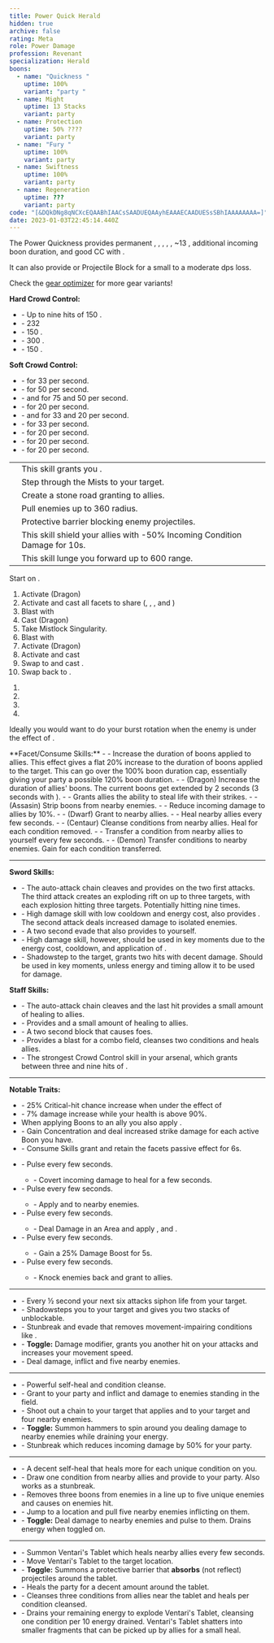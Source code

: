 ```yaml
---
title: Power Quick Herald
hidden: true
archive: false
rating: Meta
role: Power Damage
profession: Revenant
specialization: Herald
boons:
  - name: "Quickness "
    uptime: 100%
    variant: "party "
  - name: Might
    uptime: 13 Stacks
    variant: party
  - name: Protection
    uptime: 50% ????
    variant: party
  - name: "Fury "
    uptime: 100%
    variant: party
  - name: Swiftness
    uptime: 100%
    variant: party
  - name: Regeneration
    uptime: ???
    variant: party
code: "[&DQkDNg8qNCXcEQAABhIAACsSAADUEQAAyhEAAAECAADUESsSBhIAAAAAAAA=]"
date: 2023-01-03T22:45:14.440Z
---
```

The Power Quickness <Specialization name="Herald"/> provides permanent <Boon name="Quickness"/>, <Boon name="Fury"/>, <Boon name="Protection"/>, <Boon name="Swiftness"/>, <Boon name="Regeneration"/>, ~13 <Boon name="Might"/>, additional incoming boon duration, and good CC with <Skill name="Surge of the mists"/>. 

It can also provide <Boon name="Stability"/> or Projectile Block for a small to a moderate dps loss.

<Divider text="Equipment"/>
<CharacterWithAr>
<Character title="" gear='{"attributes":{"profession":"Revenant","specialization":"Herald","data":{"Health":22574,"Armor":2496,"Power":3845,"Precision":1946,"Toughness":1225,"Vitality":1460,"Ferocity":1228,"Condition Damage":500,"Expertise":0,"Concentration":451,"Healing Power":0,"Agony Resistance":150,"Condition Duration":0,"Boon Duration":0.30066666666666664,"Critical Chance":1.0004761904761905,"Critical Damage":2.3186666666666667,"Power Coefficient":2821,"Power2 Coefficient":0,"Burning Coefficient":1.44,"Bleeding Coefficient":0,"Poison Coefficient":0,"Torment Coefficient":0,"Confusion Coefficient":0,"Flat DPS":0,"Maximum Health":0.10000000000000009,"Siphon Base Coefficient":139.75,"Effective Power":33108.51487604055,"NonCrit Effective Power":14279.11797414055,"Power DPS":35964.23583569903,"Power2 DPS":0,"Siphon DPS":164.20625,"Bleeding Damage":86.125,"Bleeding Stacks":0,"Bleeding DPS":0,"Burning Damage":345.328125,"Burning Stacks":1.44,"Burning DPS":497.2725,"Confusion Damage":108.153125,"Confusion Stacks":0,"Confusion DPS":0,"Poison Damage":105.171875,"Poison Stacks":0,"Poison DPS":0,"Torment Damage":127.19999999999999,"Torment Stacks":0,"Torment DPS":0,"Damage":36625.71458569903,"Effective Health":112128764.17910449,"Survivability":57004.96399547763,"Effective Healing":390,"Healing":390}},"armor":{"weight":"Heavy","helmAffix":"Diviner","helmRuneId":24836,"helmRune":"Scholar","helmRuneCount":6,"helmInfusionId":37131,"shouldersAffix":"Assassin","shouldersRuneId":24836,"shouldersRune":"Scholar","shouldersRuneCount":6,"shouldersInfusionId":37131,"coatAffix":"Berserker","coatRuneId":24836,"coatRune":"Scholar","coatRuneCount":6,"coatInfusionId":37131,"glovesAffix":"Berserker","glovesRuneId":24836,"glovesRune":"Scholar","glovesRuneCount":6,"glovesInfusionId":37131,"leggingsAffix":"Berserker","leggingsRuneId":24836,"leggingsRune":"Scholar","leggingsRuneCount":6,"leggingsInfusionId":37131,"bootsAffix":"Berserker","bootsRuneId":24836,"bootsRune":"Scholar","bootsRuneCount":6,"bootsInfusionId":37131},"weapon":{"weapon1MainId":30699,"weapon1MainType":"Sword","weapon1MainSigil1Id":24615,"weapon1MainAffix":"Berserker","weapon1MainInfusion1Id":37131,"weapon1OffId":30699,"weapon1OffType":"Sword","weapon1OffSigilId":24868,"weapon1OffAffix":"Berserker","weapon1OffInfusionId":37131,"weapon2MainId":30698,"weapon2MainType":"Staff","weapon2MainSigil1Id":24615,"weapon2MainAffix":"Berserker","weapon2MainInfusion1Id":37131,"weapon2MainInfusion2Id":37131,"weapon2MainSigil2Id":24868},"backAndTrinket":{"backItemAffix":"Diviner","backItemInfusion1Id":37131,"backItemInfusion2Id":37131,"amuletAffix":"Berserker","ring1Affix":"Berserker","ring1Infusion1Id":37131,"ring1Infusion2Id":37131,"ring1Infusion3Id":37131,"ring2Affix":"Berserker","ring2Infusion1Id":37131,"ring2Infusion2Id":37131,"ring2Infusion3Id":37131,"accessory1Affix":"Berserker","accessory1InfusionId":37131,"accessory2Affix":"Berserker","accessory2InfusionId":37131},"consumables":{"foodId":91805,"utilityId":77569},"skills":{"healId":"","utility1Id":"","utility2Id":"","utility3Id":"","eliteId":""},"assumedBuffs":{"value":[{"id":"might","type":"Boon"},{"id":"fury","type":"Boon"},{"id":"protection","type":"Boon"},{"id":"vulnerability","type":"Condition"},{"id":"jade-bot","gw2id":96613,"type":"Item"},{"id":"omnipotion","gw2id":79722,"type":"Item"}]},"traits":{"selection":[[1767,1765,1800],[1761,1774,1719],[1806,1738,1772]],"lines":[15,3,52]}}'>

Check the [gear optimizer](https://optimizer.discretize.eu/) for more gear variants!

</Character>

<Character title="" gear='{"attributes":{"profession":"Revenant","specialization":"Herald","data":{"Health":23762,"Armor":2604,"Power":3880,"Precision":1961,"Toughness":1333,"Vitality":1568,"Ferocity":1256,"Condition Damage":500,"Expertise":0,"Concentration":453,"Healing Power":0,"Agony Resistance":222,"Condition Duration":0,"Boon Duration":0.302,"Critical Chance":1.0076190476190476,"Critical Damage":2.3373333333333335,"Power Coefficient":2821,"Power2 Coefficient":0,"Burning Coefficient":1.44,"Bleeding Coefficient":0,"Poison Coefficient":0,"Torment Coefficient":0,"Confusion Coefficient":0,"Flat DPS":0,"Maximum Health":0.10000000000000009,"Siphon Base Coefficient":139.75,"Effective Power":33678.862584354865,"NonCrit Effective Power":14409.096941395406,"Power DPS":36583.77795551216,"Power2 DPS":0,"Siphon DPS":164.20625,"Bleeding Damage":86.125,"Bleeding Stacks":0,"Bleeding DPS":0,"Burning Damage":345.328125,"Burning Stacks":1.44,"Burning DPS":497.2725,"Confusion Damage":108.153125,"Confusion Stacks":0,"Confusion DPS":0,"Poison Damage":105.171875,"Poison Stacks":0,"Poison DPS":0,"Torment Damage":127.19999999999999,"Torment Stacks":0,"Torment DPS":0,"Damage":37245.25670551216,"Effective Health":123136811.94029853,"Survivability":62601.3278801721,"Effective Healing":390,"Healing":390}},"armor":{"weight":"Heavy","helmAffix":"Berserker","helmRuneId":24836,"helmRune":"Scholar","helmRuneCount":6,"helmInfusionId":37131,"shouldersAffix":"Berserker","shouldersRuneId":24836,"shouldersRune":"Scholar","shouldersRuneCount":6,"shouldersInfusionId":37131,"coatAffix":"Berserker","coatRuneId":24836,"coatRune":"Scholar","coatRuneCount":6,"coatInfusionId":37131,"glovesAffix":"Berserker","glovesRuneId":24836,"glovesRune":"Scholar","glovesRuneCount":6,"glovesInfusionId":37131,"leggingsAffix":"Berserker","leggingsRuneId":24836,"leggingsRune":"Scholar","leggingsRuneCount":6,"leggingsInfusionId":37131,"bootsAffix":"Berserker","bootsRuneId":24836,"bootsRune":"Scholar","bootsRuneCount":6,"bootsInfusionId":37131},"weapon":{"weapon1MainId":30699,"weapon1MainType":"Sword","weapon1MainSigil1Id":24615,"weapon1MainAffix":"Berserker","weapon1MainInfusion1Id":37131,"weapon1OffId":30699,"weapon1OffType":"Sword","weapon1OffSigilId":24868,"weapon1OffAffix":"Berserker","weapon1OffInfusionId":37131,"weapon2MainId":30698,"weapon2MainType":"Staff","weapon2MainSigil1Id":24615,"weapon2MainAffix":"Berserker","weapon2MainInfusion1Id":37131,"weapon2MainInfusion2Id":37131,"weapon2MainSigil2Id":24868},"backAndTrinket":{"backItemAffix":"Berserker","backItemInfusion1Id":37131,"backItemInfusion2Id":37131,"amuletAffix":"Berserker","ring1Affix":"Berserker","ring1Infusion1Id":37131,"ring1Infusion2Id":37131,"ring1Infusion3Id":37131,"ring2Affix":"Berserker","ring2Infusion1Id":37131,"ring2Infusion2Id":37131,"ring2Infusion3Id":37131,"accessory1Affix":"Berserker","accessory1InfusionId":37131,"accessory2Affix":"Berserker","accessory2InfusionId":37131},"consumables":{"foodId":91805,"utilityId":77569},"legends":{"legend1":"legendaryassassinstance","legend2": "legendarydragonstance"},"assumedBuffs":{"value":[{"id":"might","type":"Boon"},{"id":"fury","type":"Boon"},{"id":"protection","type":"Boon"},{"id":"vulnerability","type":"Condition"},{"id":"jade-bot","gw2id":96613,"type":"Item"},{"id":"omnipotion","gw2id":79722,"type":"Item"}]},"traits":{"selection":[[1767,1765,1800],[1761,1774,1719],[1806,1738,1772]],"lines":[15,3,52]}}'>
</Character>

</CharacterWithAr>

<Divider text="Build"/>
<Grid>
<GridItem sm="8">
<Traits traits1="Devastation" traits1Selected="Unsuspecting Strikes,Notoriety,Swift Termination" traits2="Invocation" traits2Selected="Rising Tide,Spirit Boon, Roiling Mists" traits3="Herald" traits3Selected="Core Value, Shared Empowerment, Draconic Echo"/>

<Card title="Defiance Bar">

**Hard Crowd Control:**

- <Skill name="Surge of the Mists"/> - Up to nine hits of 150 <Control name="Knockback"/>.
- <Skill name="Chaotic Release"/> - 232 <Control name="Launch"/>
- <Skill name="Energy Expulsion"/> - 150 <Control name="Knockback"/>.
- <Skill name="Jade Winds"/> - 300 <Control name="Stun"/>.
- <Skill name="Call to Anguish"/> - 150 <Control name="Pull"/>.

**Soft Crowd Control:**

- <Skill name="Chilling Isolation"/> - <Condition name="Chilled"/> for 33 per second.
- <Skill name="Shackling Wave"/> - <Condition name="Immobile"/> for 50 per second.
- <Skill name="Forced Engagement"/> - <Condition name="Taunt"/> and <Condition name="Slow"/> for 75 and 50 per second.
- <Skill name="Gaze of Darkness"/> - <Condition name="Blinded"/> for 20 per second.
- <Skill name="Elemental Blast"/> - <Condition name="Chilled"/> and <Condition name="Weakness"/> for 33 and 20 per second.
- <Skill name="Banish Enchantment"/> - <Condition name="Chilled"/> for 33 per second.
- <Skill name="Warding Rift"/> - <Condition name="Blinded"/> for 20 per second.
- <Skill name="Inspiring Reinforcement"/> - <Condition name="Weakness"/> for 20 per second.
- <Skill name="Mender's Rebuke"/> - <Condition name="Weakness"/> for 20 per second.

</Card>
</GridItem>
<GridItem sm="4">

<Card title="Situational Skills">

|                                                                |                                                                                                              |
| -------------------------------------------------------------- | ------------------------------------------------------------------------------------------------------------ |
| <Skill id="28075" size="big" disableText/>                     | This <Specialization name="Herald"/> skill grants you <Effect name="Superspeed"/>.                           |
| <Skill name="Phase Traversal" size="big" disableText/>         | Step through the Mists to your target.                                                                       |
| <Skill name="Inspiring Reinforcement" size="big" disableText/> | Create a stone road granting <Boon name="Stability"/> to allies.                                             |
| <Skill name="Call to Anguish" size="big" disableText/>         | Pull enemies up to 360 radius.                                                                               |
| <Skill name="Protective Solace" size="big" disableText/>       | Protective barrier blocking enemy projectiles.                                                               |
| <Skill name="Breakrazor's Bastion" size="big" disableText/>    | This <Specialization name="Renegade"/> skill shield your allies with -50% Incoming Condition Damage for 10s. |
| <Skill name="Nomad's Advance" size="big" disableText/>         | This <Specialization name="Vindicator"/> skill lunge you forward up to 600 range.                            |

</Card>
</GridItem>
<GridItem sm="8">
<Card title="Precasting">

Start on <Skill name="Legendary Dragon Stance"/>.

1. Activate <Skill name="Facet of Nature"/> (Dragon)
2. Activate and cast all facets to share <Boon name="Quickness"/> (<Skill name="Infuse Light"/>, <Skill name="Gaze of Darkness"/>, <Skill name="Elemental Blast"/>, <Skill name="Burst of Strength"/> and <Skill name="Chaotic Release"/>)
3. Blast <Boon name="Might"/> with <Skill name="Renewing Wave"/>
4. Cast <Skill name="True Nature"/> (Dragon)
5. Take Mistlock Singularity.
6. Blast <Boon name="Might"/> with <Skill name="Renewing Wave"/>
7. Activate <Skill name="Facet of Nature"/> (Dragon)
8. Activate and cast <Skill name="Infuse Light"/>
9. Swap to <Skill name="Legendary Assassin Stance"/> and cast <Skill name="Enchanted Daggers"/>.
10. Swap back to <Skill name="Legendary Dragon Stance"/>.

</Card>
</GridItem>

<GridItem sm="4">
<Card title="Burst Rotation">

1.  <Skill name="Burst of Strength"/>
1.  <Skill name="Chilling Isolation"/>
1.  <Skill name="Shackling Wave"/>
1.  <Skill name="Deathstrike"/>

Ideally you would want to do your burst rotation when the enemy is under the effect of <Effect name="Exposed"/>.

</Card>
</GridItem>
</Grid>

<Divider text="Details"/>
<Grid>
<GridItem sm="12">
<Card title="Abilities">
**Facet/Consume Skills:**
- <Skill name="facetofnature" /> - Increase the duration of boons applied to allies. This effect gives a flat 20% increase to the duration of boons applied to the target. This can go over the 100% boon duration cap, essentially giving your party a possible 120% boon duration.
  - <Skill name="truenature" /> - (Dragon)  Increase the duration of allies' boons. The current boons get extended by 2 seconds (3 seconds with <Trait name="Core Value"/>).
- <Skill name="facetofnature" /> - Grants allies the ability to steal life with their strikes.
  - <Skill name="truenature" /> - (Assasin) Strip boons from nearby enemies. 
- <Skill name="facetofnature" /> - Reduce incoming damage to allies by 10%. 
  - <Skill name="truenature" /> - (Dwarf) Grant <Boon name="Stability"/> to nearby allies. 
- <Skill name="facetofnature" /> - Heal nearby allies every few seconds.
  - <Skill name="truenature" /> - (Centaur) Cleanse conditions from nearby allies. Heal for each condition removed.
- <Skill name="facetofnature" /> - Transfer a condition from nearby allies to yourself every few seconds.
  - <Skill name="truenature" /> - (Demon) Transfer conditions to nearby enemies. Gain <Boon name="Might"/> for each condition transferred.

---

**Sword Skills:**

- <Skill name="Preparation Thrust"/> - The auto-attack chain cleaves and provides <Condition name="Vulnerability"/> on the two first attacks. The third attack creates an exploding rift on up to three targets, with each explosion hitting three targets. Potentially hitting nine times.
- <Skill name="Chilling Isolation"/> - High damage skill with low cooldown and energy cost, also provides <Condition name="Chilled"/>. The second attack deals increased damage to isolated enemies.
- <Skill name="Unrelenting Assault"/> - A two second evade that also provides <Boon name="Might"/> to yourself.
- <Skill name="Shackling Wave"/> - High damage skill, however, should be used in key moments due to the energy cost, cooldown, and application of <Condition name="Vulnerability"/>.
- <Skill name="Death strike"/> - Shadowstep to the target, grants two hits with decent damage. Should be used in key moments, unless energy and timing allow it to be used for damage.

**Staff Skills:**

- <Skill name="Rapid Swipe"/> - The auto-attack chain cleaves and the last hit provides a small amount of healing to allies.
- <Skill name="Menders Rebuke"/> - Provides <Condition name="Weakness"/> and a small amount of healing to allies.
- <Skill name="Warding Rift"/> - A two second block that causes <Condition name="Blinded"/> foes.
- <Skill name="Renewing Wave"/> - Provides a blast for a combo field, cleanses two conditions and heals allies.
- <Skill name="Surge of the Mists"/> - The strongest Crowd Control skill in your arsenal, which grants between three and nine hits of <Control name="Knockback"/>.

---

**Notable Traits:**

- <Trait name="roilingmists" /> - 25% Critical-hit chance increase when under the effect of <Boon name="Fury" />
- <Trait name="Rising Tide"/> - 7% damage increase while your health is above 90%.
- <Trait name="sharedempowerment" /> When applying Boons to an ally you also apply <Boon name="Might" />.
- <Trait name="reinforcedpotency" /> - Gain Concentration and deal increased strike damage for each active Boon you have.
- <Trait name="draconicecho" /> - Consume Skills grant <Boon name="Quickness" /> and retain the facets passive effect for 6s.

</Card>
</GridItem>

</Grid>

<Grid>
<GridItem sm="12">
<Card title="Legends">

**<Skill name="Legendary Dragon Stance"/>**

- <Skill name="facetoflight" /> - Pulse <Boon name="Regeneration" /> every few seconds.
  - <Skill name="infuselight" /> - Covert incoming damage to heal for a few seconds.
- <Skill name="facetofdarkness" /> - Pulse <Boon name="Fury" /> every few seconds.
  - <Skill name="gazeofdarkness"/> - Apply <Condition name="Blinded" /> and <Effect name="Revealed" /> to nearby enemies.
- <Skill name="facetofelements" /> - Pulse <Boon name="Swiftness" /> every few seconds.
  - <Skill name="elementalblast" /> - Deal Damage in an Area and apply <Condition name="Burning" />, <Condition name="Chilled" /> and <Condition name="Weakness" />.
- <Skill name="facetofstrength" /> - Pulse <Boon name="Might" /> every few seconds.
  - <Skill name="burstofstrength" /> - Gain a 25% Damage Boost for 5s.
- <Skill name="facetofchaos" /> - Pulse <Boon name="Protection" /> every few seconds.
  - <Skill name="chaoticrelease" /> - Knock enemies back and grant <Effect name="Superspeed" /> to allies.

---

**<Skill name="Legendary Assassin Stance"/>**

- <Skill name="Enchanted Daggers"/> - Every ½ second your next six attacks siphon life from your target.
- <Skill name="Phase Traversal"/> - Shadowsteps you to your target and gives you two stacks of unblockable.
- <Skill name="Riposting Shadows"/> - Stunbreak and evade that removes movement-impairing conditions like <Condition name="Crippled"/>.
- <Skill name="Impossible Odds"/> - **Toggle:** Damage modifier, grants you another hit on your attacks and increases your movement speed.
- <Skill name="Jade Winds"/> - Deal damage, inflict <Condition name="Vulnerability"/> and <Control name="Stun"/> five nearby enemies.

---

**<Skill name="Legendary Dwarf Stance"/>**

- <Skill name="Soothing Stone"/> - Powerful self-heal and condition cleanse.
- <Skill name="Inspiring Reinforcement"/> - Grant <Boon name="Stability"/> to your party and inflict <Condition name="Weakness"/> and damage to enemies standing in the field.
- <Skill name="Forced Engagement"/> - Shoot out a chain to your target that applies <Condition name="Taunt"/> and <Condition name="Slow"/> to your target and four nearby enemies.
- <Skill name="Vengeful Hammers"/> - **Toggle:** Summon hammers to spin around you dealing damage to nearby enemies while draining your energy.
- <Skill name="Rite of the Great Dwarf"/> - Stunbreak which reduces incoming damage by 50% for your party.

---

**<Skill name="Legendary Demon Stance"/>**

- <Skill name="Empowering Misery"/> - A decent self-heal that heals more for each unique condition on you.
- <Skill name="Pain Absorption"/> - Draw one condition from nearby allies and provide <Boon name="Resistance"/> to your party. Also works as a stunbreak.
- <Skill name="Banish Enchantment"/> - Removes three boons from enemies in a line up to five unique enemies and causes <Condition name="Chilled"/> on enemies hit.
- <Skill name="Call to Anguish"/> - Jump to a location and pull five nearby enemies inflicting <Condition name="Chilled"/> on them.
- <Skill name="Embrace the Darkness"/> - **Toggle:** Deal damage to nearby enemies and pulse <Condition name="Torment"/> to them. Drains energy when toggled on.

---

**<Skill name="Legendary Centaur Stance"/>**

- <Skill name="Project Tranquility"/> - Summon Ventari's Tablet which heals nearby allies every few seconds.
- <Skill name="Ventaris Will"/> - Move Ventari's Tablet to the target location.
- <Skill name="Protective Solace"/> - **Toggle:** Summons a protective barrier that **absorbs** (not reflect) projectiles around the tablet.
- <Skill name="Natural Harmony"/> - Heals the party for a decent amount around the tablet.
- <Skill name="Purifying Essence"/> - Cleanses three conditions from allies near the tablet and heals per condition cleansed.
- <Skill name="Energy Expulsion"/> - Drains your remaining energy to explode Ventari's Tablet, cleansing one condition per 10 energy drained. Ventari's Tablet shatters into smaller fragments that can be picked up by allies for a small heal.

</Card>
</GridItem>

<GridItem sm="12">

</GridItem>
</Grid>
